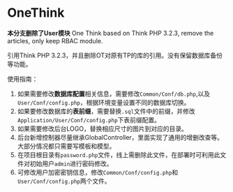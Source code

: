 # OneThink
**本分支删除了User模块**
One Think based on Think PHP 3.2.3, remove the articles, only keep RBAC module.

引用Think PHP 3.2.3，并且删除OT对原有TP的库的引用。没有保留数据库备份等功能。

使用指南：

1. 如果需要修改**数据库配置**相关信息，需要修改`Common/Conf/db.php`,以及`User/Conf/config.php`，根据环境变量设置不同的数据库切换。
2. 如果要修改数据库的**表前缀**，需要替换`.sql`文件中的前缀，并修改`Application/User/Conf/config.php`下表前缀配置。
3. 如果需要修改后台LOGO，替换相应尺寸的图片到对应的目录。
4. 后台新增控制器尽量继承GlobalController，里面实现了通用的增删改查等。大部分情况都只需要写模板和模型。
5. 在项目根目录有`password.php`文件，线上需删除此文件，在部署时可利用此文件对初始用户`admin`进行密码修改。
6. 可修改用户加密密钥信息，修改`Common/Conf/config.php`和`User/Conf/config.php`两个文件。
